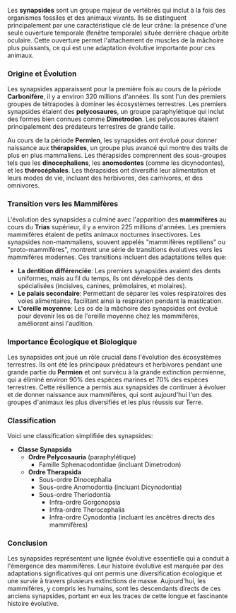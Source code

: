 Les **synapsides** sont un groupe majeur de vertébrés qui inclut à la fois des organismes fossiles et des animaux vivants. Ils se distinguent principalement par une caractéristique clé de leur crâne: la présence d'une seule ouverture temporale (fenêtre temporale) située derrière chaque orbite oculaire. Cette ouverture permet l'attachement de muscles de la mâchoire plus puissants, ce qui est une adaptation évolutive importante pour ces animaux.

### Origine et Évolution

Les synapsides apparaissent pour la première fois au cours de la période **Carbonifère**, il y a environ 320 millions d'années. Ils sont l'un des premiers groupes de tétrapodes à dominer les écosystèmes terrestres. Les premiers synapsides étaient des **pelycosaures**, un groupe paraphylétique qui inclut des formes bien connues comme **Dimetrodon**. Les pelycosaures étaient principalement des prédateurs terrestres de grande taille.

Au cours de la période **Permien**, les synapsides ont évolué pour donner naissance aux **thérapsides**, un groupe plus avancé qui montre des traits de plus en plus mammaliens. Les thérapsides comprennent des sous-groupes tels que les **dinocephaliens**, les **anomodontes** (comme les dicynodontes), et les **thérocéphales**. Les thérapsides ont diversifié leur alimentation et leurs modes de vie, incluant des herbivores, des carnivores, et des omnivores.

### Transition vers les Mammifères

L'évolution des synapsides a culminé avec l'apparition des **mammifères** au cours du **Trias** supérieur, il y a environ 225 millions d'années. Les premiers mammifères étaient de petits animaux nocturnes insectivores. Les synapsides non-mammaliens, souvent appelés "mammifères reptiliens" ou "proto-mammifères", montrent une série de transitions évolutives vers les mammifères modernes. Ces transitions incluent des adaptations telles que:

- **La dentition différenciée**: Les premiers synapsides avaient des dents uniformes, mais au fil du temps, ils ont développé des dents spécialisées (incisives, canines, prémolaires, et molaires).
- **Le palais secondaire**: Permettant de séparer les voies respiratoires des voies alimentaires, facilitant ainsi la respiration pendant la mastication.
- **L'oreille moyenne**: Les os de la mâchoire des synapsides ont évolué pour devenir les os de l'oreille moyenne chez les mammifères, améliorant ainsi l'audition.

### Importance Écologique et Biologique

Les synapsides ont joué un rôle crucial dans l'évolution des écosystèmes terrestres. Ils ont été les principaux prédateurs et herbivores pendant une grande partie du **Permien** et ont survécu à la grande extinction permienne, qui a éliminé environ 90% des espèces marines et 70% des espèces terrestres. Cette résilience a permis aux synapsides de continuer à évoluer et de donner naissance aux mammifères, qui sont aujourd'hui l'un des groupes d'animaux les plus diversifiés et les plus réussis sur Terre.

### Classification

Voici une classification simplifiée des synapsides:

- **Classe Synapsida**
  - **Ordre Pelycosauria** (paraphylétique)
    - Famille Sphenacodontidae (incluant Dimetrodon)
  - **Ordre Therapsida**
    - Sous-ordre Dinocephalia
    - Sous-ordre Anomodontia (incluant Dicynodontia)
    - Sous-ordre Theriodontia
      - Infra-ordre Gorgonopsia
      - Infra-ordre Therocephalia
      - Infra-ordre Cynodontia (incluant les ancêtres directs des mammifères)

### Conclusion

Les synapsides représentent une lignée évolutive essentielle qui a conduit à l'émergence des mammifères. Leur histoire évolutive est marquée par des adaptations significatives qui ont permis une diversification écologique et une survie à travers plusieurs extinctions de masse. Aujourd'hui, les mammifères, y compris les humains, sont les descendants directs de ces anciens synapsides, portant en eux les traces de cette longue et fascinante histoire évolutive.